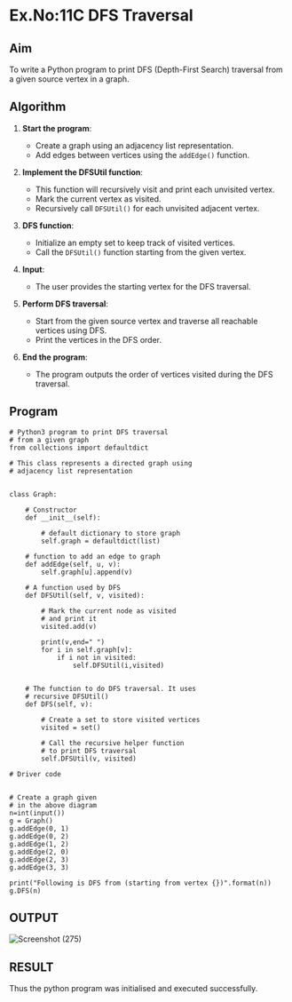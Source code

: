 # Ex.No:11C DFS Traversal

## Aim
To write a Python program to print DFS (Depth-First Search) traversal from a given source vertex in a graph.


## Algorithm

1. **Start the program**:
   - Create a graph using an adjacency list representation.
   - Add edges between vertices using the `addEdge()` function.

2. **Implement the DFSUtil function**:
   - This function will recursively visit and print each unvisited vertex.
   - Mark the current vertex as visited.
   - Recursively call `DFSUtil()` for each unvisited adjacent vertex.

3. **DFS function**:
   - Initialize an empty set to keep track of visited vertices.
   - Call the `DFSUtil()` function starting from the given vertex.

4. **Input**:
   - The user provides the starting vertex for the DFS traversal.

5. **Perform DFS traversal**:
   - Start from the given source vertex and traverse all reachable vertices using DFS.
   - Print the vertices in the DFS order.

6. **End the program**:
   - The program outputs the order of vertices visited during the DFS traversal.


## Program

```
# Python3 program to print DFS traversal
# from a given graph
from collections import defaultdict

# This class represents a directed graph using
# adjacency list representation


class Graph:

	# Constructor
	def __init__(self):

		# default dictionary to store graph
		self.graph = defaultdict(list)

	# function to add an edge to graph
	def addEdge(self, u, v):
		self.graph[u].append(v)

	# A function used by DFS
	def DFSUtil(self, v, visited):

		# Mark the current node as visited
		# and print it
		visited.add(v)
		
		print(v,end=" ")
		for i in self.graph[v]:
		    if i not in visited:
		        self.DFSUtil(i,visited)
		
		
	# The function to do DFS traversal. It uses
	# recursive DFSUtil()
	def DFS(self, v):

		# Create a set to store visited vertices
		visited = set()

		# Call the recursive helper function
		# to print DFS traversal
		self.DFSUtil(v, visited)

# Driver code


# Create a graph given
# in the above diagram
n=int(input())
g = Graph()
g.addEdge(0, 1)
g.addEdge(0, 2)
g.addEdge(1, 2)
g.addEdge(2, 0)
g.addEdge(2, 3)
g.addEdge(3, 3)

print("Following is DFS from (starting from vertex {})".format(n))
g.DFS(n)

```

## OUTPUT
![Screenshot (275)](https://github.com/user-attachments/assets/13069706-13c0-4188-bc80-8a91ce03f4ec)


## RESULT
Thus the python program was initialised and executed successfully.
